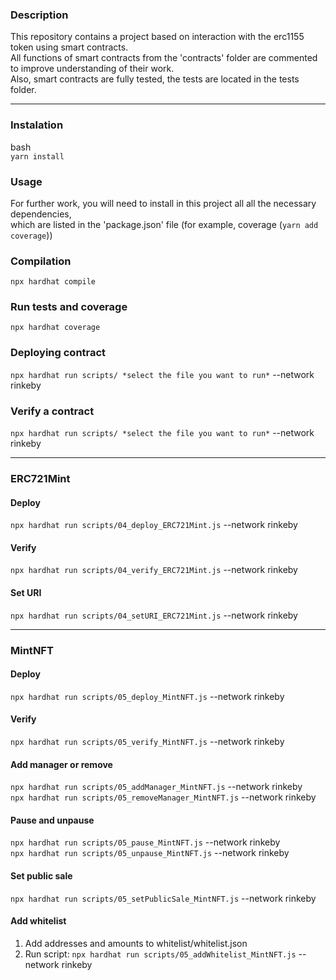 ### Description

This repository contains a project based on interaction with the erc1155 token using smart contracts.  
All functions of smart contracts from the 'contracts' folder are commented to improve understanding of their work.  
Also, smart contracts are fully tested, the tests are located in the tests folder. 

***

### Instalation

bash  
```yarn install```

### Usage

For further work, you will need to install in this project all all the necessary dependencies,  
which are listed in the 'package.json' file (for example, coverage (```yarn add coverage```))

### Compilation

```npx hardhat compile```

### Run tests and coverage 

```npx hardhat coverage```

### Deploying contract

```npx hardhat run scripts/ *select the file you want to run*``` 
--network rinkeby

### Verify a contract

```npx hardhat run scripts/ *select the file you want to run*``` 
--network rinkeby

***

### ERC721Mint
#### Deploy
```npx hardhat run scripts/04_deploy_ERC721Mint.js``` --network rinkeby

#### Verify
```npx hardhat run scripts/04_verify_ERC721Mint.js``` --network rinkeby

#### Set URI
```npx hardhat run scripts/04_setURI_ERC721Mint.js``` --network rinkeby

***

### MintNFT
#### Deploy
```npx hardhat run scripts/05_deploy_MintNFT.js``` --network rinkeby

#### Verify
```npx hardhat run scripts/05_verify_MintNFT.js``` --network rinkeby

#### Add manager or remove
```npx hardhat run scripts/05_addManager_MintNFT.js``` --network rinkeby  
```npx hardhat run scripts/05_removeManager_MintNFT.js``` --network rinkeby

#### Pause and unpause
```npx hardhat run scripts/05_pause_MintNFT.js``` --network rinkeby  
```npx hardhat run scripts/05_unpause_MintNFT.js``` --network rinkeby

#### Set public sale
```npx hardhat run scripts/05_setPublicSale_MintNFT.js``` --network rinkeby

#### Add whitelist
1. Add addresses and amounts to whitelist/whitelist.json
2. Run script:
```npx hardhat run scripts/05_addWhitelist_MintNFT.js``` --network rinkeby